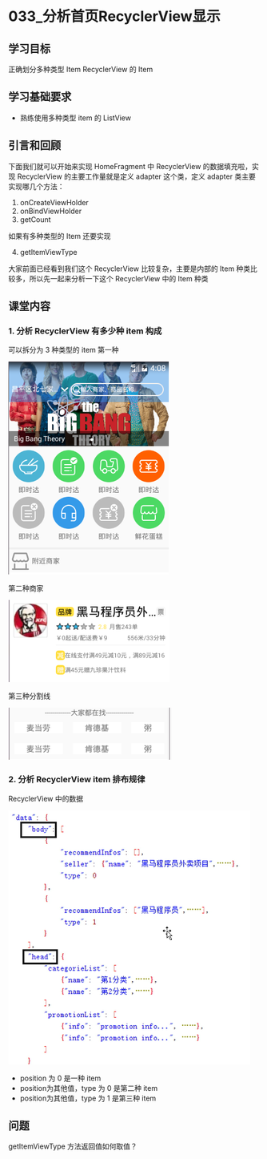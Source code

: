 # 033_分析首页RecyclerView显示
## 学习目标
正确划分多种类型 Item RecyclerView 的 Item

## 学习基础要求
- 熟练使用多种类型 item 的 ListView

## 引言和回顾
下面我们就可以开始来实现 HomeFragment 中 RecyclerView 的数据填充啦，实现 RecyclerView 的主要工作量就是定义 adapter 这个类，定义 adapter 类主要实现哪几个方法：

1. onCreateViewHolder
2. onBindViewHolder
3. getCount

如果有多种类型的 Item 还要实现

4. getItemViewType

大家前面已经看到我们这个 RecyclerView 比较复杂，主要是内部的 Item 种类比较多，所以先一起来分析一下这个 RecyclerView 中的 Item 种类

## 课堂内容
### 1. 分析 RecyclerView 有多少种 item 构成
可以拆分为 3 种类型的 item
第一种

![](img/home012.png)

第二种商家

![](img/home013.png)

第三种分割线

![](img/home014.png)

### 2. 分析 RecyclerView item 排布规律

RecyclerView 中的数据

![](img/takeout001.png)

- position 为 0  是一种 item
- position为其他值，type 为 0 是第二种 item
- position为其他值，type 为 1 是第三种 item


## 问题
getItemViewType 方法返回值如何取值？


